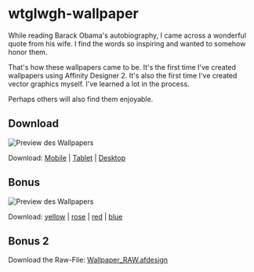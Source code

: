 # wtglwgh-wallpaper

While reading Barack Obama's autobiography, I came across a wonderful quote from his wife. I find the words so inspiring and wanted to somehow honor them.

That's how these wallpapers came to be. It's the first time I've created wallpapers using Affinity Designer 2. It's also the first time I've created vector graphics myself. I've learned a lot in the process.

Perhaps others will also find them enjoyable.

## Download
![Preview des Wallpapers](https://raw.githubusercontent.com/Maik-Wi/wtglwgh-wallpaper/main/preview.png)

Download: [Mobile](https://raw.githubusercontent.com/Maik-Wi/wtglwgh-wallpaper/main/phone.jpg) | [Tablet](https://raw.githubusercontent.com/Maik-Wi/wtglwgh-wallpaper/main/tablet.jpg) | [Desktop](https://raw.githubusercontent.com/Maik-Wi/wtglwgh-wallpaper/main/desktop.jpg)

## Bonus
![Preview des Wallpapers](https://raw.githubusercontent.com/Maik-Wi/wtglwgh-wallpaper/main/preview_2.jpg)

Download: [yellow](https://raw.githubusercontent.com/Maik-Wi/wtglwgh-wallpaper/main/yellow.jpg) | [rose](https://raw.githubusercontent.com/Maik-Wi/wtglwgh-wallpaper/main/rose.jpg) | [red](https://raw.githubusercontent.com/Maik-Wi/wtglwgh-wallpaper/main/red.jpg) | [blue](https://raw.githubusercontent.com/Maik-Wi/wtglwgh-wallpaper/main/blue.jpg)

## Bonus 2
Download the Raw-File: [Wallpaper_RAW.afdesign](https://raw.githubusercontent.com/Maik-Wi/wtglwgh-wallpaper/main/Wallpaper_RAW.afdesign)